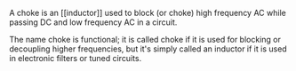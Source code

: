 A choke is an [[inductor]] used to block (or choke) high frequency AC while passing DC and low frequency AC in a circuit.

The name choke is functional; it is called choke if it is used for blocking or decoupling higher frequencies, but it's simply called an inductor if it is used in electronic filters or tuned circuits.